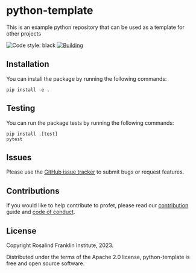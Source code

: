 # python-template

This is an example python repository that can be used as a template for other projects

![Code style: black](https://img.shields.io/badge/code%20style-black-000000.svg)
[![Building](https://github.com/rosalindfranklininstitute/python-template/actions/workflows/python-package.yml/badge.svg)](https://github.com/rosalindfranklininstitute/python-template/actions/workflows/python-package.yml)

## Installation

You can install the package by running the following commands:

```
pip install -e .
```

## Testing

You can run the package tests by running the following commands:

```
pip install .[test]
pytest
```

## Issues

Please use the [GitHub issue tracker](https://github.com/rosalindfranklininstitute/python-template/issues) to submit bugs or request features.

## Contributions

If you would like to help contribute to profet, please read our [contribution](CONTRIBUTING.md) guide and [code of conduct](CODE_OF_CONDUCT.md).

## License

Copyright Rosalind Franklin Institute, 2023.

Distributed under the terms of the Apache 2.0 license, python-template is free and open source software.

